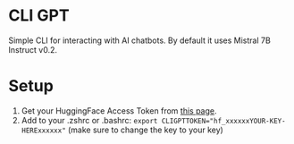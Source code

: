 # CLI GPT
 Simple CLI for interacting with AI chatbots.
 By default it uses Mistral 7B Instruct v0.2.

# Setup
1. Get your HuggingFace Access Token from [this page](https://huggingface.co/settings/tokens).
2. Add to your .zshrc or .bashrc: `export CLIGPTTOKEN="hf_xxxxxxYOUR-KEY-HERExxxxxx"` (make sure to change the key to your key)
